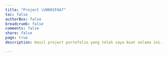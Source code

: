 ```yaml
---
title: "Project \U0001F6A7"
toc: false
authorBox: false
breadcrumb: false
comments: false
share: false
page: true
description: Hasil project portofolio yang telah saya buat selama ini.

---
```

